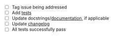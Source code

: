 - [ ] Tag issue being addressed
- [ ] Add [tests](https://github.com/nostrumbiodiscovery/pele_platform/tree/master/tests)
- [ ] Update docstrings/[documentation](https://github.com/nostrumbiodiscovery/pele_platform/tree/master/docs/build_docs/source), if applicable
- [ ] Update [changelog](https://github.com/nostrumbiodiscovery/pele_platform/blob/master/docs/build_docs/source/changelog/index.rst)
- [ ] All tests successfully pass
